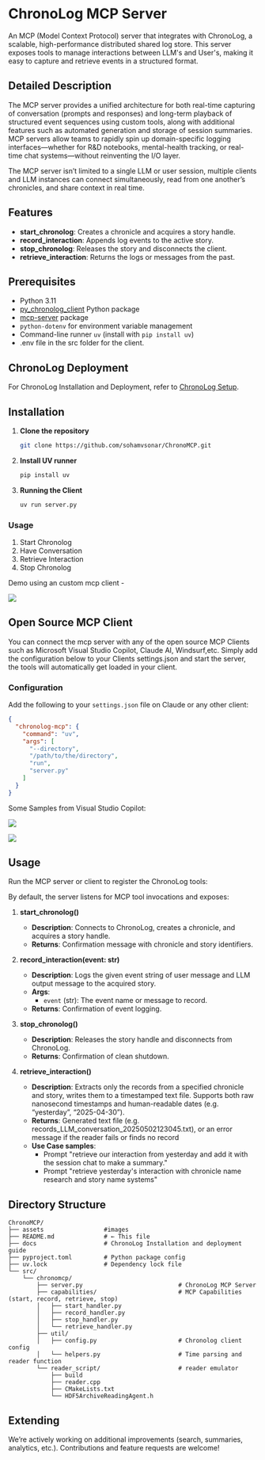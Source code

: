 # ChronoLog MCP Server

An MCP (Model Context Protocol) server that integrates with ChronoLog, a scalable, high-performance distributed shared log store. This server exposes tools to manage interactions between LLM's and User's, making it easy to capture and retrieve events in a structured format.

## Detailed Description

The MCP server provides a unified architecture for both real-time capturing of conversation (prompts and responses) and long-term playback of structured event sequences using custom tools, along with additional features such as automated generation and storage of session summaries.
MCP servers allow teams to rapidly spin up domain-specific logging interfaces—whether for  R&D notebooks, mental-health tracking, or real-time chat systems—without reinventing the I/O layer.

The MCP server isn’t limited to a single LLM or user session, multiple clients and LLM instances can connect simultaneously, read from one another’s chronicles, and share context in real time.

## Features

- **start_chronolog**: Creates a chronicle and acquires a story handle.
- **record_interaction**: Appends log events to the active story.
- **stop_chronolog**: Releases the story and disconnects the client.
- **retrieve_interaction**: Returns the logs or messages from the past.

## Prerequisites

- Python 3.11
- [py_chronolog_client](https://github.com/grc-iit/ChronoLog) Python package
- [mcp-server](https://github.com/sohamvsonar/chronoMCP) package
- `python-dotenv` for environment variable management
- Command-line runner `uv` (install with `pip install uv`)
- .env file in the src folder for the client.

## ChronoLog Deployment

For ChronoLog Installation and Deployment, refer to [ChronoLog Setup](https://github.com/sohamvsonar/ChronoMCP/blob/main/docs/Chronolog_setup.md).

## Installation

1. **Clone the repository**
   ```bash
   git clone https://github.com/sohamvsonar/ChronoMCP.git
   ```

2. **Install UV runner**
   ```bash
   pip install uv
   ```
3. **Running the Client**
   ```bash
   uv run server.py
   ```

### Usage

1. Start Chronolog
2. Have Conversation
3. Retrieve Interaction
4. Stop Chronolog

Demo using an custom mcp client -

 ![](https://github.com/sohamvsonar/ChronoMCP/blob/main/assets/mcp-client.png)

## Open Source MCP Client

You can connect the mcp server with any of the open source MCP Clients such as Microsoft Visual Studio Copilot, Claude AI, Windsurf,etc.
Simply add the configuration below to your Clients settings.json and start the server, the tools will automatically get loaded in your client.

### Configuration

Add the following to your `settings.json` file on Claude or any other client:

```json
{
  "chronolog-mcp": {
    "command": "uv",
    "args": [
      "--directory",
      "/path/to/the/directory",
      "run",
      "server.py"
    ]
  }
}
```

Some Samples from Visual Studio Copilot:

 ![](https://github.com/sohamvsonar/ChronoMCP/blob/main/assets/mcp-retievecopilot.png)

 ![](https://github.com/sohamvsonar/ChronoMCP/blob/main/assets/mcp-retrieve-diseasepred.png)

## Usage

Run the MCP server or client to register the ChronoLog tools:

By default, the server listens for MCP tool invocations and exposes:

1. **start_chronolog()**
   - **Description**: Connects to ChronoLog, creates a chronicle, and acquires a story handle.
   - **Returns**: Confirmation message with chronicle and story identifiers.

2. **record_interaction(event: str)**
   - **Description**: Logs the given event string of user message and LLM output message to the acquired story.
   - **Args**:
     - `event` (str): The event name or message to record.
   - **Returns**: Confirmation of event logging.

3. **stop_chronolog()**
   - **Description**: Releases the story handle and disconnects from ChronoLog.
   - **Returns**: Confirmation of clean shutdown.

4. **retrieve_interaction()**
   - **Description**: Extracts only the records from a specified chronicle and story, writes them to a timestamped text file. Supports both raw nanosecond timestamps and human-readable dates (e.g. “yesterday”, “2025-04-30”).
   - **Returns**: Generated text file (e.g. records_LLM_conversation_20250502123045.txt), or an error message if the reader fails or finds no record
   - **Use Case samples**: 
      - Prompt "retrieve our interaction from yesterday and add  it with the session chat to make a summary."
      - Prompt "retrieve yesterday's interaction with chronicle name research and story name systems"

## Directory Structure

```
ChronoMCP/
├── assets                 #images
├── README.md              # ← This file
├── docs                   # ChronoLog Installation and deployment guide
├── pyproject.toml         # Python package config
├── uv.lock                # Dependency lock file
└── src/
    └── chronomcp/
        ├── server.py                           # ChronoLog MCP Server
        ├── capabilities/                       # MCP Capabilities (start, record, retrieve, stop)
        │   ├── start_handler.py
        │   ├── record_handler.py
        │   ├── stop_handler.py
        │   └── retrieve_handler.py
        ├── util/
        │   ├── config.py                       # Chronolog client config
        │   └── helpers.py                      # Time parsing and reader function
        └── reader_script/                      # reader emulator
            ├── build
            ├── reader.cpp
            ├── CMakeLists.txt
            └── HDF5ArchiveReadingAgent.h
```


## Extending

We’re actively working on additional improvements (search, summaries, analytics, etc.). Contributions and feature requests are welcome!
